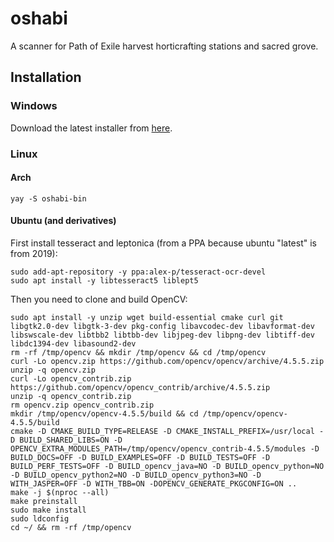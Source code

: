 # oshabi

A scanner for Path of Exile harvest horticrafting stations and sacred grove.

## Installation

### Windows

Download the latest installer from [here](https://github.com/Vilsol/oshabi/releases).

### Linux

#### Arch

```shell
yay -S oshabi-bin
```

#### Ubuntu (and derivatives)

First install tesseract and leptonica (from a PPA because ubuntu "latest" is from 2019):

```shell
sudo add-apt-repository -y ppa:alex-p/tesseract-ocr-devel
sudo apt install -y libtesseract5 liblept5
```

Then you need to clone and build OpenCV:

```shell
sudo apt install -y unzip wget build-essential cmake curl git libgtk2.0-dev libgtk-3-dev pkg-config libavcodec-dev libavformat-dev libswscale-dev libtbb2 libtbb-dev libjpeg-dev libpng-dev libtiff-dev libdc1394-dev libasound2-dev
rm -rf /tmp/opencv && mkdir /tmp/opencv && cd /tmp/opencv
curl -Lo opencv.zip https://github.com/opencv/opencv/archive/4.5.5.zip
unzip -q opencv.zip
curl -Lo opencv_contrib.zip https://github.com/opencv/opencv_contrib/archive/4.5.5.zip
unzip -q opencv_contrib.zip
rm opencv.zip opencv_contrib.zip
mkdir /tmp/opencv/opencv-4.5.5/build && cd /tmp/opencv/opencv-4.5.5/build
cmake -D CMAKE_BUILD_TYPE=RELEASE -D CMAKE_INSTALL_PREFIX=/usr/local -D BUILD_SHARED_LIBS=ON -D OPENCV_EXTRA_MODULES_PATH=/tmp/opencv/opencv_contrib-4.5.5/modules -D BUILD_DOCS=OFF -D BUILD_EXAMPLES=OFF -D BUILD_TESTS=OFF -D BUILD_PERF_TESTS=OFF -D BUILD_opencv_java=NO -D BUILD_opencv_python=NO -D BUILD_opencv_python2=NO -D BUILD_opencv_python3=NO -D WITH_JASPER=OFF -D WITH_TBB=ON -DOPENCV_GENERATE_PKGCONFIG=ON ..
make -j $(nproc --all)
make preinstall
sudo make install
sudo ldconfig
cd ~/ && rm -rf /tmp/opencv
```